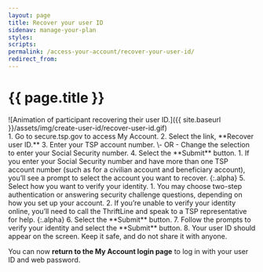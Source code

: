 ```yaml
---
layout: page
title: Recover your user ID
sidenav: manage-your-plan
styles:
scripts:
permalink: /access-your-account/recover-your-user-id/
redirect_from:
---
```


# {{ page.title }}

<div class="usa-grid how-to">
<div class="usa-width-one-whole" markdown="1">
![Animation of participant recovering their user ID.]({{ site.baseurl }}/assets/img/create-user-id/recover-user-id.gif)

<div class="steps" markdown="1">
1. Go to secure.tsp.gov to access My Account.
2. Select the link, **Recover user ID.**   
3. Enter your TSP account number.   
  \- OR -   
  Change the selection to enter your Social Security number.
4. Select the **Submit** button.
   1. If you enter your Social Security number and have more than one TSP account number (such as for a civilian account and beneficiary account), you’ll see a prompt to select the account you want to recover.
    {:.alpha}
5. Select how you want to verify your identity.
   1. You may choose <span data-term="Two-step authentication" class="js-glossary-toggle term term-end">two-step authentication</span> or answering <span data-term="security challenge questions" class="js-glossary-toggle term term-end">security challenge questions</span>, depending on how you set up your account.
   2. If you’re unable to verify your identity online, you’ll need to call the ThriftLine and speak to a TSP representative for help.
   {:.alpha}
6.	Select the **Submit** button.
7.	Follow the prompts to verify your identity and select the **Submit** button.
8.	Your user ID should appear on the screen. Keep it safe, and do not share it with anyone.

You can now **return to the My Account login page** to log in with your user ID and web password.
</div>

</div>
</div>
<!-- END div.usa-grid how-to -->

<!-- <div class="usa-alert  usa-alert-info usa-alert">
<div class="usa-alert-body" markdown="1">
### Two-step authentication
{:.usa-alert-heading}

If you’ve logged in to My Account previously and set up a validated phone number, you’ll see a prompt to complete two-step authentication by receiving a one-time code by text or phone call
{:.usa-alert-text}
</div>
</div> -->
